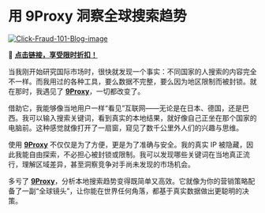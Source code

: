 # 用 9Proxy 洞察全球搜索趋势

<a href='https://postimages.org/' target='_blank'><img src='https://i.postimg.cc/3xhyGbTJ/Click-Fraud-101-Blog-image.webp' border='0' alt='Click-Fraud-101-Blog-image'></a>

🌱 [**点击链接，享受限时折扣！**](https://the9proxy.short.gy/github-pricing-lucas888)

当我刚开始研究国际市场时，很快就发现一个事实：不同国家的人搜索的内容完全不一样。而我用过的各种工具，要么数据不完整，要么因为地区限制而被封锁。就在那时，我遇见了 [**9Proxy**](https://the9proxy.short.gy/github-homepage-lucas888)，一切都改变了。

借助它，我能够像当地用户一样“看见”互联网——无论是在日本、德国，还是巴西。我可以输入搜索关键词，看到真实的本地结果，就好像自己正坐在那个国家的电脑前。这种感觉就像打开了一扇窗，窥见了数千公里外人们的兴趣与思维。

使用 [**9Proxy**](https://the9proxy.short.gy/github-homepage-lucas888) 不仅仅是为了方便，更是为了准确与安全。我的真实 IP 被隐藏，因此我能自由探索，不必担心被封锁或限制。我可以发现哪些关键词在当地真正流行，理解区域差异，甚至洞察竞争对手尚未发现的市场机会。

多亏了 [**9Proxy**](https://the9proxy.short.gy/github-homepage-lucas888)，分析本地搜索趋势变得既简单又高效。它就像为你的营销策略配备了一副“全球镜头”，让你能在世界任何角落，都基于真实数据做出更聪明的决策。



